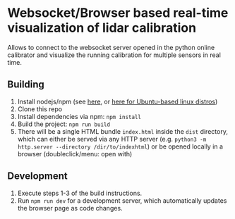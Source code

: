 # Websocket/Browser based real-time visualization of lidar calibration

Allows to connect to the websocket server opened in the python online calibrator and visualize the running calibration for multiple sensors in real time.

## Building
1. Install nodejs/npm (see [here](https://nodejs.org/en/download/), or [here for Ubuntu-based linux distros](https://nodejs.org/en/download/package-manager/all#debian-and-ubuntu-based-linux-distributions))
2. Clone this repo
3. Install dependencies via npm: `npm install`
4. Build the project: `npm run build`
5. There will be a single HTML bundle `index.html` inside the `dist` directory, which can either be served via any HTTP server (e.g. `python3 -m http.server --directory /dir/to/indexhtml`) or be opened locally in a browser (doubleclick/menu: open with)

## Development
1. Execute steps 1-3 of the build instructions.
2. Run `npm run dev` for a development server, which automatically updates the browser page as code changes.